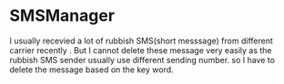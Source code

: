 # SMSManager
I usually recevied a lot of rubbish SMS(short messsage) from different carrier recently . But I cannot delete these message very easily as the rubbish SMS sender usually use different sending number. so I have to delete the message based on the key word.  
